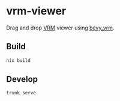 # vrm-viewer

Drag and drop [VRM](https://vrm.dev/) viewer using [bevy_vrm](https://github.com/unavi-xyz/bevy_vrm).

## Build

```bash
nix build
```

## Develop

```bash
trunk serve
```
